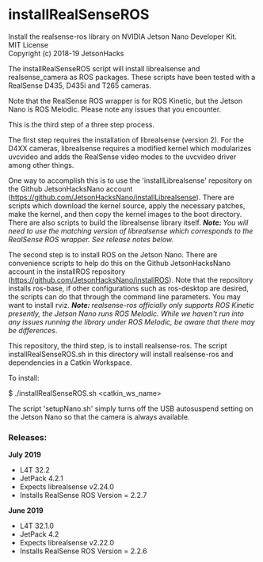 # installRealSenseROS
Install the realsense-ros library on NVIDIA Jetson Nano Developer Kit.
<br>MIT License
<br>Copyright (c) 2018-19 JetsonHacks

The installRealSenseROS script will install librealsense and realsense_camera as ROS packages. These scripts have been tested with a RealSense D435, D435i and T265 cameras.

Note that the RealSense ROS wrapper is for ROS Kinetic, but the Jetson Nano is ROS Melodic. Please note any issues that you encounter.

This is the third step of a three step process.

The first step requires the installation of librealsense (version 2). For the D4XX cameras, librealsense requires a modified kernel which modularizes uvcvideo and adds the RealSense video modes to the uvcvideo driver among other things.

One way to accomplish this is to use the 'installLibrealsense' repository on the Github JetsonHacksNano account (https://github.com/JetsonHacksNano/installLibrealsense). There are scripts which download the kernel source, apply the necessary patches, make the kernel, and then copy the kernel images to the boot directory. There are also scripts to build the librealsense library itself. <em><b>Note: </b>You will need to use the matching version of librealsense which corresponds to the RealSense ROS wrapper. See release notes below.</em>

The second step is to install ROS on the Jetson Nano. There are convenience scripts to help do this on the Github JetsonHacksNano account in the installROS repository (https://github.com/JetsonHacksNano/installROS). Note that the repository installs ros-base, if other configurations such as ros-desktop are desired, the scripts can do that through the command line parameters. You may want to install rviz. <em><b>Note: </b>realsense-ros officially only supports ROS Kinetic presently, the Jetson Nano runs ROS Melodic. While we haven't run into any issues running the library under ROS Melodic, be aware that there may be differences</em>.

This repository, the third step, is to install realsense-ros. The script installRealSenseROS.sh in this directory will install realsense-ros and dependencies in a Catkin Workspace.

To install:

$ ./installRealSenseROS.sh \<catkin_ws_name\>

The script 'setupNano.sh' simply turns off the USB autosuspend setting on the Jetson Nano so that the camera is always available. 


<h3>Releases:</h3>

<b>July 2019</b>
* L4T 32.2
* JetPack 4.2.1
* Expects librealsense v2.24.0
* Installs RealSense ROS Version = 2.2.7

<b>June 2019</b>
* L4T 32.1.0
* JetPack 4.2
* Expects librealsense v2.22.0
* Installs RealSense ROS Version = 2.2.6


